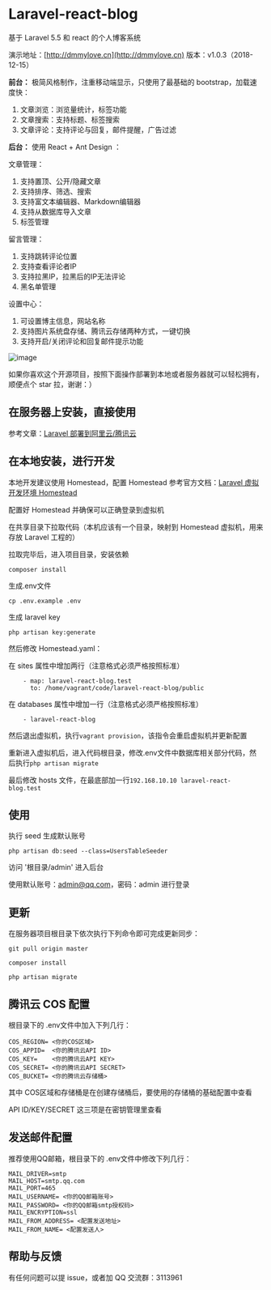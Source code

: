 # Laravel-react-blog

基于 Laravel 5.5 和 react 的个人博客系统

演示地址：[http://dmmylove.cn](http://dmmylove.cn)
版本：v1.0.3（2018-12-15）

**前台：** 极简风格制作，注重移动端显示，只使用了最基础的 bootstrap，加载速度快：
1. 文章浏览：浏览量统计，标签功能
2. 文章搜索：支持标题、标签搜索
3. 文章评论：支持评论与回复，邮件提醒，广告过滤

**后台：** 使用 React + Ant Design ：

文章管理：
1. 支持置顶、公开/隐藏文章
2. 支持排序、筛选、搜索
3. 支持富文本编辑器、Markdown编辑器
4. 支持从数据库导入文章
5. 标签管理

留言管理：
1. 支持跳转评论位置
2. 支持查看评论者IP
3. 支持拉黑IP，拉黑后的IP无法评论
4. 黑名单管理

设置中心：
1. 可设置博主信息，网站名称
2. 支持图片系统盘存储、腾讯云存储两种方式，一键切换
3. 支持开启/关闭评论和回复邮件提示功能

![image](https://user-images.githubusercontent.com/19741140/49372628-430cb100-f736-11e8-88af-8e8a5db97539.png)

如果你喜欢这个开源项目，按照下面操作部署到本地或者服务器就可以轻松拥有，顺便点个 star 拉，谢谢：）

## 在服务器上安装，直接使用

参考文章：[Laravel 部署到阿里云/腾讯云](http://dmmylove.cn/articles/12)

## 在本地安装，进行开发

本地开发建议使用 Homestead，配置 Homestead 参考官方文档：[Laravel 虚拟开发环境 Homestead](https://laravel-china.org/docs/laravel/5.5/homestead/1285)

配置好 Homestead 并确保可以正确登录到虚拟机

在共享目录下拉取代码（本机应该有一个目录，映射到 Homestead 虚拟机，用来存放 Laravel 工程的）

拉取完毕后，进入项目目录，安装依赖

```
composer install
```

生成.env文件

```
cp .env.example .env
```

生成 laravel key

```
php artisan key:generate
```

然后修改 Homestead.yaml：

在 sites 属性中增加两行（注意格式必须严格按照标准）
```
    - map: laravel-react-blog.test
      to: /home/vagrant/code/laravel-react-blog/public
```
在 databases 属性中增加一行（注意格式必须严格按照标准）
```
    - laravel-react-blog
```

然后退出虚拟机，执行`vagrant provision`，该指令会重启虚拟机并更新配置

重新进入虚拟机后，进入代码根目录，修改.env文件中数据库相关部分代码，然后执行`php artisan migrate`

最后修改 hosts 文件，在最底部加一行`192.168.10.10 laravel-react-blog.test`

## 使用

执行 seed 生成默认账号

```
php artisan db:seed --class=UsersTableSeeder
```

访问 '根目录/admin' 进入后台

使用默认账号：admin@qq.com，密码：admin 进行登录

## 更新

在服务器项目根目录下依次执行下列命令即可完成更新同步：

```
git pull origin master

composer install

php artisan migrate
```

## 腾讯云 COS 配置

根目录下的 .env文件中加入下列几行：

```
COS_REGION= <你的COS区域>
COS_APPID=  <你的腾讯云API ID>
COS_KEY=    <你的腾讯云API KEY>
COS_SECRET= <你的腾讯云API SECRET>
COS_BUCKET= <你的腾讯云存储桶>
```

其中 COS区域和存储桶是在创建存储桶后，要使用的存储桶的基础配置中查看

API ID/KEY/SECRET 这三项是在密钥管理里查看

## 发送邮件配置

推荐使用QQ邮箱，根目录下的 .env文件中修改下列几行：

```
MAIL_DRIVER=smtp
MAIL_HOST=smtp.qq.com
MAIL_PORT=465
MAIL_USERNAME= <你的QQ邮箱账号>
MAIL_PASSWORD= <你的QQ邮箱smtp授权码>
MAIL_ENCRYPTION=ssl
MAIL_FROM_ADDRESS= <配置发送地址>
MAIL_FROM_NAME= <配置发送人>
```

## 帮助与反馈

有任何问题可以提 issue，或者加 QQ 交流群：3113961
